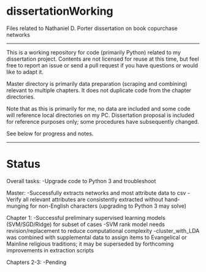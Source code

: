 # dissertationWorking
Files related to Nathaniel D. Porter dissertation on book copurchase networks
*****
This is a working repository for code (primarily Python) related to my dissertation project. Contents are not licensed for reuse at this time, but feel free to report an issue or send a pull request if you have questions or would like to adapt it.

Master directory is primarily data preparation (scraping and combining) relevant to multiple chapters. It does not duplicate code from the chapter directories.

Note that as this is primarily for me, no data are included and some code will reference local directories on my PC. Dissertation proposal is included for reference purposes only; some procedures have subsequently changed.

See below for progress and notes.

*****
# Status
Overall tasks:
-Upgrade code to Python 3 and troubleshoot

Master:
-Successfully extracts networks and most attribute data to csv
-Verify all relevant attributes are consistently extracted without hand-munging for non-English characters (upgrading to Python 3 may solve)

Chapter 1:
-Successful preliminary supervised learning models (SVM/SGD/Ridge) for subset of cases
-SVM rank model needs revision/replacement to reduce computational complexity
-cluster_with_LDA was combined with supplemental data to assign items to Evangelical or Mainline religious traditions; it may be superseded by forthcoming improvements in extraction scripts

Chapters 2-3:
-Pending
